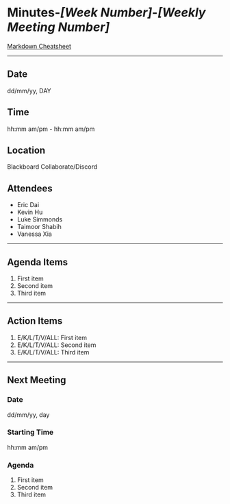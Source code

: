 # Minutes-*[Week Number]*-*[Weekly Meeting Number]*

[Markdown Cheatsheet](https://www.markdownguide.org/cheat-sheet/)

---

## Date

dd/mm/yy, DAY

## Time

hh:mm am/pm - hh:mm am/pm

## Location

Blackboard Collaborate/Discord

## Attendees

- Eric Dai
- Kevin Hu
- Luke Simmonds
- Taimoor Shabih
- Vanessa Xia

---

## Agenda Items

1. First item
2. Second item
3. Third item

---

## Action Items

1. E/K/L/T/V/ALL: First item
2. E/K/L/T/V/ALL: Second item
3. E/K/L/T/V/ALL: Third item

---

## Next Meeting

### Date

dd/mm/yy, day

### Starting Time

hh:mm am/pm

### Agenda

1. First item
2. Second item
3. Third item
